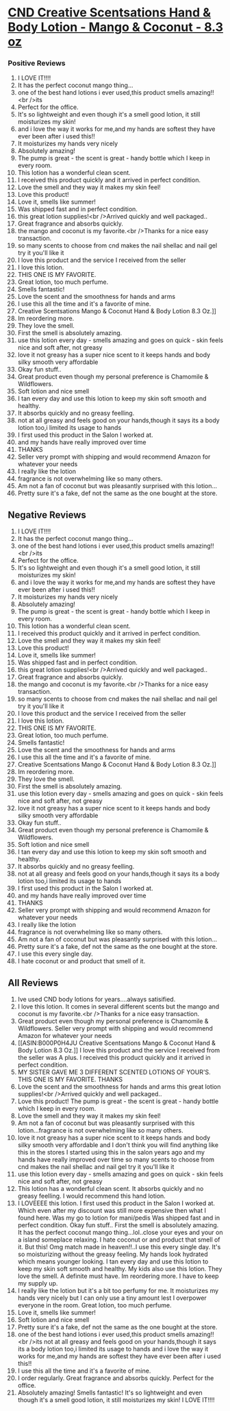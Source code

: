 # [CND Creative Scentsations Hand &amp; Body Lotion - Mango &amp; Coconut - 8.3 oz](https://products.checkmycream.com/products/CND-Creative-Scentsations-Hand-and-Body-Lotion-Mango-and-Coconut-8.3-oz.html)

### Positive Reviews

<ol>
      <li>I LOVE IT!!!!</li>
      <li>It has the perfect coconut mango thing...</li>
      <li>one of the best hand lotions i ever used,this product smells amazing!!&lt;br /&gt;its</li>
      <li>Perfect for the office.</li>
      <li>It&#x27;s so lightweight and even though it&#x27;s a smell good lotion, it still moisturizes my skin!</li>
      <li>and i love the way it works for me,and my hands are softest they have ever been after i used this!!</li>
      <li>It moisturizes my hands very nicely</li>
      <li>Absolutely amazing!</li>
      <li>The pump is great - the scent is great - handy bottle which I keep in every room.</li>
      <li>This lotion has a wonderful clean scent.  </li>
      <li>I received this product quickly and it arrived in perfect condition.</li>
      <li>Love the smell and they way it makes my skin feel!</li>
      <li>Love this product!  </li>
      <li>Love it, smells like summer!</li>
      <li>Was shipped fast and in perfect condition.</li>
      <li>this great lotion supplies!&lt;br /&gt;Arrived quickly and well packaged..</li>
      <li>Great fragrance and absorbs quickly.  </li>
      <li>the mango and coconut is my favorite.&lt;br /&gt;Thanks for a nice easy transaction.</li>
      <li>so many scents to choose from  cnd makes the nail shellac and nail gel try it you&#x27;ll like it</li>
      <li>I love this product and the service I received from the seller</li>
      <li>I love this lotion.  </li>
      <li>THIS ONE IS MY FAVORITE.</li>
      <li>Great lotion, too much perfume.</li>
      <li>Smells fantastic!</li>
      <li>Love the scent and the smoothness for hands and arms</li>
      <li>I use this all the time and it&#x27;s a favorite of mine.</li>
      <li>Creative Scentsations Mango &amp; Coconut Hand &amp; Body Lotion 8.3 Oz.]]   </li>
      <li>Im reordering more.</li>
      <li>They love the smell.</li>
      <li>First the smell is absolutely amazing.</li>
      <li>use this lotion every day - smells amazing and goes on quick - skin feels nice and soft after, not greasy</li>
      <li>love it not greasy has a super nice scent to it keeps hands and body silky smooth very affordable</li>
      <li>Okay fun stuff..</li>
      <li>Great product even though my personal preference is Chamomile &amp; Wildflowers.</li>
      <li>Soft lotion and nice smell</li>
      <li>I tan every day and use this lotion to keep my skin soft smooth and healthy.  </li>
      <li>It absorbs quickly and no greasy feelling.  </li>
      <li>not at all greasy and feels good on your hands,though it says its a body lotion too,i limited its usage to hands</li>
      <li>I first used this product in the Salon I worked at.</li>
      <li>and my hands have really improved over time</li>
      <li>THANKS</li>
      <li>Seller very prompt with shipping and would recommend Amazon for whatever your needs</li>
      <li>I really like the lotion</li>
      <li>fragrance is not overwhelming like so many others.</li>
      <li>Am not a fan of coconut but was pleasantly surprised with this lotion...</li>
      <li>Pretty sure it&#x27;s a fake, def not the same as the one bought at the store.</li>
</ol>


<h2>Negative Reviews</h2>
<ol>
<li> I LOVE IT!!!!</li>
<li> It has the perfect coconut mango thing...</li>
<li> one of the best hand lotions i ever used,this product smells amazing!!&lt;br /&gt;its</li>
<li> Perfect for the office.</li>
<li> It&#x27;s so lightweight and even though it&#x27;s a smell good lotion, it still moisturizes my skin!</li>
<li> and i love the way it works for me,and my hands are softest they have ever been after i used this!!</li>
<li> It moisturizes my hands very nicely</li>
<li> Absolutely amazing!</li>
<li> The pump is great - the scent is great - handy bottle which I keep in every room.</li>
<li> This lotion has a wonderful clean scent.  </li>
<li> I received this product quickly and it arrived in perfect condition.</li>
<li> Love the smell and they way it makes my skin feel!</li>
<li> Love this product!  </li>
<li> Love it, smells like summer!</li>
<li> Was shipped fast and in perfect condition.</li>
<li> this great lotion supplies!&lt;br /&gt;Arrived quickly and well packaged..</li>
<li> Great fragrance and absorbs quickly.  </li>
<li> the mango and coconut is my favorite.&lt;br /&gt;Thanks for a nice easy transaction.</li>
<li> so many scents to choose from  cnd makes the nail shellac and nail gel try it you&#x27;ll like it</li>
<li> I love this product and the service I received from the seller</li>
<li> I love this lotion.  </li>
<li> THIS ONE IS MY FAVORITE.</li>
<li> Great lotion, too much perfume.</li>
<li> Smells fantastic!</li>
<li> Love the scent and the smoothness for hands and arms</li>
<li> I use this all the time and it&#x27;s a favorite of mine.</li>
<li> Creative Scentsations Mango &amp; Coconut Hand &amp; Body Lotion 8.3 Oz.]]   </li>
<li> Im reordering more.</li>
<li> They love the smell.</li>
<li> First the smell is absolutely amazing.</li>
<li> use this lotion every day - smells amazing and goes on quick - skin feels nice and soft after, not greasy</li>
<li> love it not greasy has a super nice scent to it keeps hands and body silky smooth very affordable</li>
<li> Okay fun stuff..</li>
<li> Great product even though my personal preference is Chamomile &amp; Wildflowers.</li>
<li> Soft lotion and nice smell</li>
<li> I tan every day and use this lotion to keep my skin soft smooth and healthy.  </li>
<li> It absorbs quickly and no greasy feelling.  </li>
<li> not at all greasy and feels good on your hands,though it says its a body lotion too,i limited its usage to hands</li>
<li> I first used this product in the Salon I worked at.</li>
<li> and my hands have really improved over time</li>
<li> THANKS</li>
<li> Seller very prompt with shipping and would recommend Amazon for whatever your needs</li>
<li> I really like the lotion</li>
<li> fragrance is not overwhelming like so many others.</li>
<li> Am not a fan of coconut but was pleasantly surprised with this lotion...</li>
<li> Pretty sure it&#x27;s a fake, def not the same as the one bought at the store.</li>
<li> I use this every single day.</li>
<li> I hate coconut or and product that smell of it.</li>
</ol>

<h2>All Reviews</h2>

<ol>
    <li> Ive used CND body lotions for years....always satisified.</li>
    <li> I love this lotion.  It comes in several different scents but the mango and coconut is my favorite.&lt;br /&gt;Thanks for a nice easy transaction.</li>
    <li> Great product even though my personal preference is Chamomile &amp; Wildflowers. Seller very prompt with shipping and would recommend Amazon for whatever your needs</li>
    <li> [[ASIN:B000P0H4JU Creative Scentsations Mango &amp; Coconut Hand &amp; Body Lotion 8.3 Oz.]]   I love this product and the service I received from the seller was A plus.  I received this product quickly and it arrived in perfect condition.</li>
    <li> MY SISTER GAVE ME 3 DIFFERENT SCENTED LOTIONS OF YOUR&#x27;S.  THIS ONE IS MY FAVORITE. THANKS</li>
    <li> Love the scent and the smoothness for hands and arms this great lotion supplies!&lt;br /&gt;Arrived quickly and well packaged..</li>
    <li> Love this product!  The pump is great - the scent is great - handy bottle which I keep in every room.</li>
    <li> Love the smell and they way it makes my skin feel!</li>
    <li> Am not a fan of coconut but was pleasantly surprised with this lotion...fragrance is not overwhelming like so many others.</li>
    <li> love it not greasy has a super nice scent to it keeps hands and body silky smooth very affordable and I don&#x27;t think you will find anything like this in the stores  I started using this in the salon  years ago and my hands have really improved over time so many scents to choose from  cnd makes the nail shellac and nail gel try it you&#x27;ll like it</li>
    <li> use this lotion every day - smells amazing and goes on quick - skin feels nice and soft after, not greasy</li>
    <li> This lotion has a wonderful clean scent.  It absorbs quickly and no greasy feelling.  I would recommend this hand lotion.</li>
    <li> I LOVEEEE this lotion.  I first used this product in the Salon I worked at. Which even after my discount was still more expensive then what I found here. Was my go to lotion for mani/pedis Was shipped fast and in perfect condition. Okay fun stuff.. First the smell is absolutely amazing. It has the perfect coconut mango thing...lol..close your eyes and your on a island someplace relaxing.  I hate coconut or and product that smell of it. But this! Omg match made in heaven!!..I use this every single day. It&#x27;s so moisturizing without the greasy feeling. My hands look hydrated which means younger looking. I tan every day and use this lotion to keep my skin soft smooth and healthy.  My kids also use this lotion. They love the smell. A definite must have. Im reordering more. I have to keep my supply up.</li>
    <li> I really like the lotion but it&#x27;s a bit too perfumy for me.  It moisturizes my hands very nicely but I can only use a tiny amount lest I overpower everyone in the room.  Great lotion, too much perfume.</li>
    <li> Love it, smells like summer!</li>
    <li> Soft lotion and nice smell</li>
    <li> Pretty sure it&#x27;s a fake, def not the same as the one bought at the store.</li>
    <li> one of the best hand lotions i ever used,this product smells amazing!!&lt;br /&gt;its not at all greasy and feels good on your hands,though it says its a body lotion too,i limited its usage to hands and i love the way it works for me,and my hands are softest they have ever been after i used this!!</li>
    <li> I use this all the time and it&#x27;s a favorite of mine.</li>
    <li> I order regularly.  Great fragrance and absorbs quickly.  Perfect for the office.</li>
    <li> Absolutely amazing! Smells fantastic! It&#x27;s so lightweight and even though it&#x27;s a smell good lotion, it still moisturizes my skin! I LOVE IT!!!!</li>
</ol>




